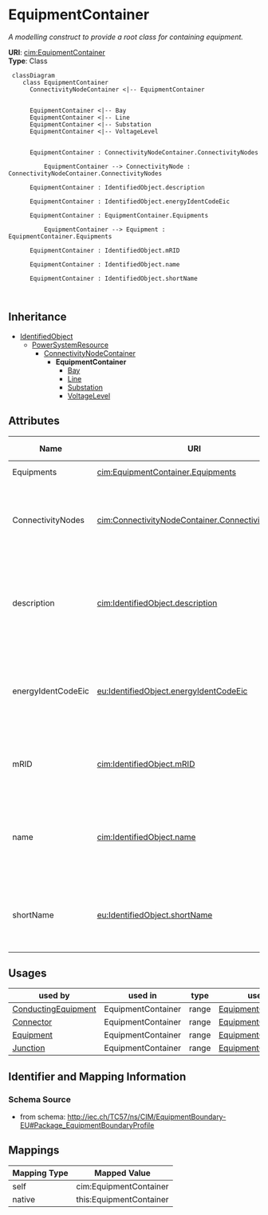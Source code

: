 # EquipmentContainer


_A modelling construct to provide a root class for containing equipment._





**URI**: [cim:EquipmentContainer](http://iec.ch/TC57/CIM100#EquipmentContainer)<br />
**Type**: Class




```mermaid
 classDiagram
    class EquipmentContainer
      ConnectivityNodeContainer <|-- EquipmentContainer
      

      EquipmentContainer <|-- Bay
      EquipmentContainer <|-- Line
      EquipmentContainer <|-- Substation
      EquipmentContainer <|-- VoltageLevel
      
      
      EquipmentContainer : ConnectivityNodeContainer.ConnectivityNodes
        
          EquipmentContainer --> ConnectivityNode : ConnectivityNodeContainer.ConnectivityNodes
        
      EquipmentContainer : IdentifiedObject.description
        
      EquipmentContainer : IdentifiedObject.energyIdentCodeEic
        
      EquipmentContainer : EquipmentContainer.Equipments
        
          EquipmentContainer --> Equipment : EquipmentContainer.Equipments
        
      EquipmentContainer : IdentifiedObject.mRID
        
      EquipmentContainer : IdentifiedObject.name
        
      EquipmentContainer : IdentifiedObject.shortName
        
      
```





## Inheritance
* [IdentifiedObject](IdentifiedObject.md)
    * [PowerSystemResource](PowerSystemResource.md)
        * [ConnectivityNodeContainer](ConnectivityNodeContainer.md)
            * **EquipmentContainer**
                * [Bay](Bay.md)
                * [Line](Line.md)
                * [Substation](Substation.md)
                * [VoltageLevel](VoltageLevel.md)



## Attributes


| Name | URI | Cardinality and Range | Description | Inheritance |
| ---  | --- | --- | --- | --- |
| Equipments | [cim:EquipmentContainer.Equipments](http://iec.ch/TC57/CIM100#EquipmentContainer.Equipments) | 0..* <br />  [Equipment](Equipment.md)  | Contained equipment | direct |
| ConnectivityNodes | [cim:ConnectivityNodeContainer.ConnectivityNodes](http://iec.ch/TC57/CIM100#ConnectivityNodeContainer.ConnectivityNodes) | 0..* <br />  [ConnectivityNode](ConnectivityNode.md)  | Connectivity nodes which belong to this connectivity node container | [ConnectivityNodeContainer](ConnectivityNodeContainer.md) |
| description | [cim:IdentifiedObject.description](http://iec.ch/TC57/CIM100#IdentifiedObject.description) | 0..1 <br />  string  | The description is a free human readable text describing or naming the object | [IdentifiedObject](IdentifiedObject.md) |
| energyIdentCodeEic | [eu:IdentifiedObject.energyIdentCodeEic](http://iec.ch/TC57/CIM100-European#IdentifiedObject.energyIdentCodeEic) | 0..1 <br />  string  | The attribute is used for an exchange of the EIC code (Energy identification ... | [IdentifiedObject](IdentifiedObject.md) |
| mRID | [cim:IdentifiedObject.mRID](http://iec.ch/TC57/CIM100#IdentifiedObject.mRID) | 1..1 <br />  string  | Master resource identifier issued by a model authority | [IdentifiedObject](IdentifiedObject.md) |
| name | [cim:IdentifiedObject.name](http://iec.ch/TC57/CIM100#IdentifiedObject.name) | 1..1 <br />  string  | The name is any free human readable and possibly non unique text naming the o... | [IdentifiedObject](IdentifiedObject.md) |
| shortName | [eu:IdentifiedObject.shortName](http://iec.ch/TC57/CIM100-European#IdentifiedObject.shortName) | 0..1 <br />  string  | The attribute is used for an exchange of a human readable short name with len... | [IdentifiedObject](IdentifiedObject.md) |





## Usages

| used by | used in | type | used |
| ---  | --- | --- | --- |
| [ConductingEquipment](ConductingEquipment.md) | EquipmentContainer | range | [EquipmentContainer](EquipmentContainer.md) |
| [Connector](Connector.md) | EquipmentContainer | range | [EquipmentContainer](EquipmentContainer.md) |
| [Equipment](Equipment.md) | EquipmentContainer | range | [EquipmentContainer](EquipmentContainer.md) |
| [Junction](Junction.md) | EquipmentContainer | range | [EquipmentContainer](EquipmentContainer.md) |






## Identifier and Mapping Information







### Schema Source


* from schema: http://iec.ch/TC57/ns/CIM/EquipmentBoundary-EU#Package_EquipmentBoundaryProfile





## Mappings

| Mapping Type | Mapped Value |
| ---  | ---  |
| self | cim:EquipmentContainer |
| native | this:EquipmentContainer |




